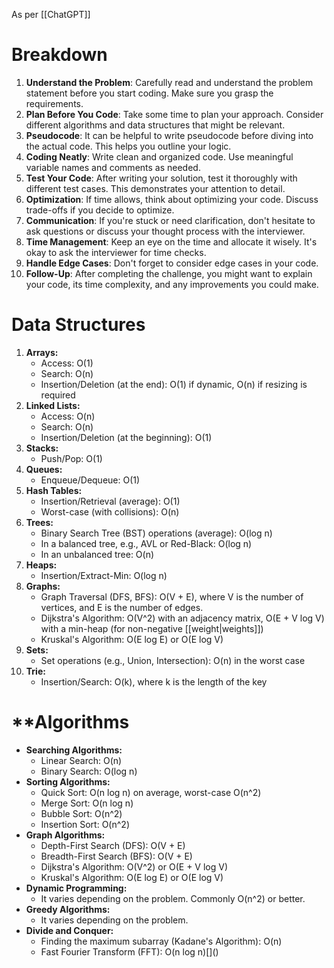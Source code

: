 As per [[ChatGPT]]

# Breakdown

1. **Understand the Problem**: Carefully read and understand the problem statement before you start coding. Make sure you grasp the requirements.
2. **Plan Before You Code**: Take some time to plan your approach. Consider different algorithms and data structures that might be relevant.
3. **Pseudocode**: It can be helpful to write pseudocode before diving into the actual code. This helps you outline your logic.
4. **Coding Neatly**: Write clean and organized code. Use meaningful variable names and comments as needed.
5. **Test Your Code**: After writing your solution, test it thoroughly with different test cases. This demonstrates your attention to detail.
6. **Optimization**: If time allows, think about optimizing your code. Discuss trade-offs if you decide to optimize.
7. **Communication**: If you're stuck or need clarification, don't hesitate to ask questions or discuss your thought process with the interviewer.
8. **Time Management**: Keep an eye on the time and allocate it wisely. It's okay to ask the interviewer for time checks.
9. **Handle Edge Cases**: Don't forget to consider edge cases in your code.
10. **Follow-Up**: After completing the challenge, you might want to explain your code, its time complexity, and any improvements you could make.

# Data Structures

1. **Arrays:**
   - Access: O(1)
   - Search: O(n)
   - Insertion/Deletion (at the end): O(1) if dynamic, O(n) if resizing is required
2. **Linked Lists:**
   - Access: O(n)
   - Search: O(n)
   - Insertion/Deletion (at the beginning): O(1)
3. **Stacks:**
   - Push/Pop: O(1)
4. **Queues:**
   - Enqueue/Dequeue: O(1)
5. **Hash Tables:**
   - Insertion/Retrieval (average): O(1)
   - Worst-case (with collisions): O(n)
6. **Trees:**
   - Binary Search Tree (BST) operations (average): O(log n)
   - In a balanced tree, e.g., AVL or Red-Black: O(log n)
   - In an unbalanced tree: O(n)
7. **Heaps:**
   - Insertion/Extract-Min: O(log n)
8. **Graphs:**
   - Graph Traversal (DFS, BFS): O(V + E), where V is the number of vertices, and E is the number of edges.
   - Dijkstra's Algorithm: O(V^2) with an adjacency matrix, O(E + V log V) with a min-heap (for non-negative [[weight|weights]])
   - Kruskal's Algorithm: O(E log E) or O(E log V)
9. **Sets:**
   - Set operations (e.g., Union, Intersection): O(n) in the worst case
10. **Trie:**
    - Insertion/Search: O(k), where k is the length of the key

# \*\*Algorithms

- **Searching Algorithms:**
  - Linear Search: O(n)
  - Binary Search: O(log n)
- **Sorting Algorithms:**
  - Quick Sort: O(n log n) on average, worst-case O(n^2)
  - Merge Sort: O(n log n)
  - Bubble Sort: O(n^2)
  - Insertion Sort: O(n^2)
- **Graph Algorithms:**
  - Depth-First Search (DFS): O(V + E)
  - Breadth-First Search (BFS): O(V + E)
  - Dijkstra's Algorithm: O(V^2) or O(E + V log V)
  - Kruskal's Algorithm: O(E log E) or O(E log V)
- **Dynamic Programming:**
  - It varies depending on the problem. Commonly O(n^2) or better.
- **Greedy Algorithms:**
  - It varies depending on the problem.
- **Divide and Conquer:**
  - Finding the maximum subarray (Kadane's Algorithm): O(n)
  - Fast Fourier Transform (FFT): O(n log n)[[]()]()
